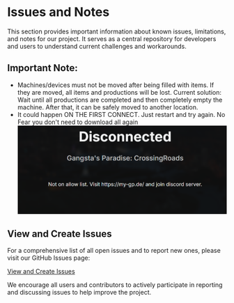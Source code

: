 # Issues and Notes

This section provides important information about known issues, limitations, and notes for our project. It serves as a central repository for developers and users to understand current challenges and workarounds.

## Important Note:

- Machines/devices must not be moved after being filled with items. If they are moved, all items and productions will be lost. Current solution: Wait until all productions are completed and then completely empty the machine. After that, it can be safely moved to another location.
- It could happen ON THE FIRST CONNECT. Just restart and try again. No Fear you don't need to download all again
![](images/issues/Disconnected.png)


## View and Create Issues

For a comprehensive list of all open issues and to report new ones, please visit our GitHub Issues page:

[View and Create Issues](https://github.com/jonasesser/gp-issue-reports)

We encourage all users and contributors to actively participate in reporting and discussing issues to help improve the project.

